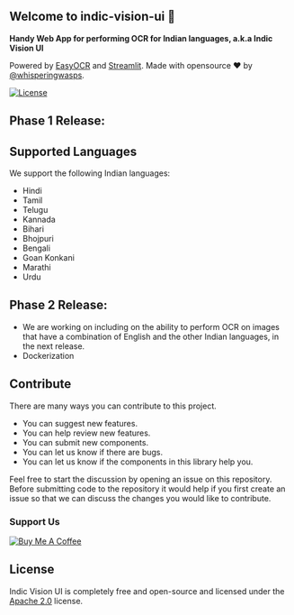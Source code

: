 ## Welcome to indic-vision-ui :wave:

**Handy Web App for performing OCR for Indian languages, a.k.a Indic Vision UI**

Powered by [EasyOCR](https://github.com/JaidedAI/EasyOCR) and [Streamlit](https://github.com/streamlit/streamlit).
Made with opensource ❤️ by [@whisperingwasps](https://github.com/whisperingwasps).

[![License](https://img.shields.io/badge/License-Apache%202.0-yellowgreen.svg)](https://opensource.org/licenses/Apache-2.0)



## Phase 1 Release:

## Supported Languages
We support the following Indian languages:
* Hindi
* Tamil
* Telugu
* Kannada
* Bihari
* Bhojpuri
* Bengali
* Goan Konkani
* Marathi
* Urdu

## Phase 2 Release:
* We are working on including on the ability to perform OCR on images that have a  combination of English and the other Indian languages, in the next release.
* Dockerization


## Contribute

There are many ways you can contribute to this project.

- You can suggest new features.
- You can help review new features.
- You can submit new components.
- You can let us know if there are bugs.
- You can let us know if the components in this library help you.

Feel free to start the discussion by opening an issue on this repository.
Before submitting code to the repository it would help if you first create
an issue so that we can discuss the changes you would like
to contribute.

### Support Us


[![Buy Me A Coffee](https://cdn.buymeacoffee.com/buttons/v2/default-yellow.png)](https://www.buymeacoffee.com/whisperingwasps)

## License

Indic Vision UI is completely free and open-source and licensed under the [Apache 2.0](https://www.apache.org/licenses/LICENSE-2.0) license.
